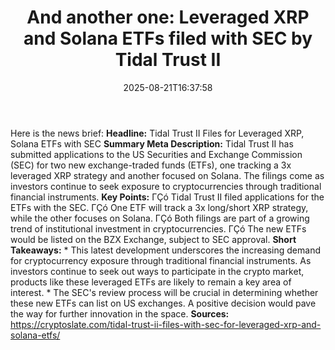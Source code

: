 ﻿---
title: "And another one: Leveraged XRP and Solana ETFs filed with SEC by Tidal Trust II"
date: "2025-08-21T16:37:58"
category: "Markets"
summary: ""
slug: "and another one leveraged xrp and solana etfs filed with sec"
source_urls:
  - "https://cryptoslate.com/tidal-trust-ii-files-with-sec-for-leveraged-xrp-and-solana-etfs/"
seo:
  title: "And another one: Leveraged XRP and Solana ETFs filed with SEC by Tidal Trust II | Hash n Hedge"
  description: ""
  keywords: ["news", "markets", "brief"]
---
Here is the news brief:  **Headline:** Tidal Trust II Files for Leveraged XRP, Solana ETFs with SEC  **Summary Meta Description:** Tidal Trust II has submitted applications to the US Securities and Exchange Commission (SEC) for two new exchange-traded funds (ETFs), one tracking a 3x leveraged XRP strategy and another focused on Solana. The filings come as investors continue to seek exposure to cryptocurrencies through traditional financial instruments.  **Key Points:**  ΓÇó Tidal Trust II filed applications for the ETFs with the SEC. ΓÇó One ETF will track a 3x long/short XRP strategy, while the other focuses on Solana. ΓÇó Both filings are part of a growing trend of institutional investment in cryptocurrencies. ΓÇó The new ETFs would be listed on the BZX Exchange, subject to SEC approval.  **Short Takeaways:**  * This latest development underscores the increasing demand for cryptocurrency exposure through traditional financial instruments. As investors continue to seek out ways to participate in the crypto market, products like these leveraged ETFs are likely to remain a key area of interest. * The SEC's review process will be crucial in determining whether these new ETFs can list on US exchanges. A positive decision would pave the way for further innovation in the space.  **Sources:**  https://cryptoslate.com/tidal-trust-ii-files-with-sec-for-leveraged-xrp-and-solana-etfs/ 
